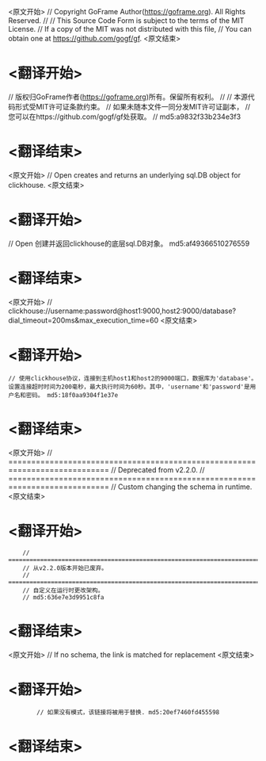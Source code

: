 
<原文开始>
// Copyright GoFrame Author(https://goframe.org). All Rights Reserved.
//
// This Source Code Form is subject to the terms of the MIT License.
// If a copy of the MIT was not distributed with this file,
// You can obtain one at https://github.com/gogf/gf.
<原文结束>

# <翻译开始>
// 版权归GoFrame作者(https://goframe.org)所有。保留所有权利。
//
// 本源代码形式受MIT许可证条款约束。
// 如果未随本文件一同分发MIT许可证副本，
// 您可以在https://github.com/gogf/gf处获取。
// md5:a9832f33b234e3f3
# <翻译结束>


<原文开始>
// Open creates and returns an underlying sql.DB object for clickhouse.
<原文结束>

# <翻译开始>
// Open 创建并返回clickhouse的底层sql.DB对象。 md5:af49366510276559
# <翻译结束>


<原文开始>
// clickhouse://username:password@host1:9000,host2:9000/database?dial_timeout=200ms&max_execution_time=60
<原文结束>

# <翻译开始>
	// 使用clickhouse协议，连接到主机host1和host2的9000端口，数据库为'database'。设置连接超时时间为200毫秒，最大执行时间为60秒。其中，'username'和'password'是用户名和密码。 md5:18f0aa9304f1e37e
# <翻译结束>


<原文开始>
		// ============================================================================
		// Deprecated from v2.2.0.
		// ============================================================================
		// Custom changing the schema in runtime.
<原文结束>

# <翻译开始>
		// ============================================================================
		// 从v2.2.0版本开始已废弃。
		// ============================================================================
		// 自定义在运行时更改架构。
		// md5:636e7e3d9951c8fa
# <翻译结束>


<原文开始>
// If no schema, the link is matched for replacement
<原文结束>

# <翻译开始>
			// 如果没有模式，该链接将被用于替换. md5:20ef7460fd455598
# <翻译结束>

